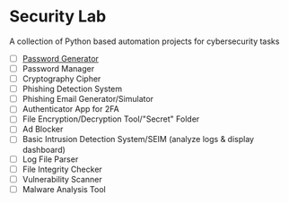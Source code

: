 # Security Lab
A collection of Python based automation projects for cybersecurity tasks

- [ ] [Password Generator](https://github.com/maahma/PasswordGenerator)
- [ ] Password Manager
- [ ] Cryptography Cipher
- [ ] Phishing Detection System
- [ ] Phishing Email Generator/Simulator
- [ ] Authenticator App for 2FA
- [ ] File Encryption/Decryption Tool/"Secret" Folder
- [ ] Ad Blocker
- [ ] Basic Intrusion Detection System/SEIM (analyze logs & display dashboard)
- [ ] Log File Parser
- [ ] File Integrity Checker
- [ ] Vulnerability Scanner
- [ ] Malware Analysis Tool

